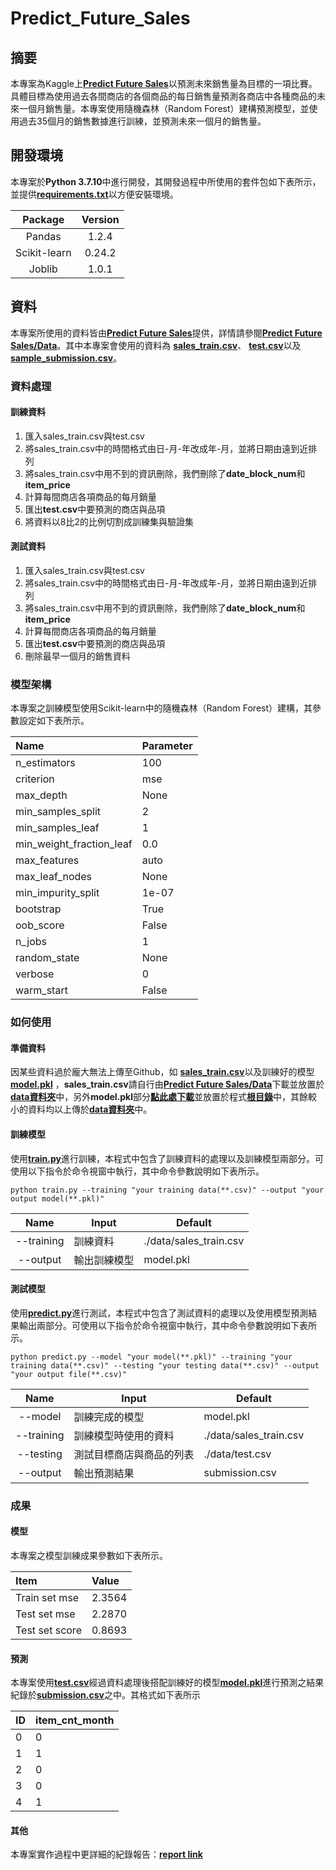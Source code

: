 # Predict_Future_Sales
## 摘要
本專案為Kaggle上[**Predict Future Sales**](https://www.kaggle.com/c/competitive-data-science-predict-future-sales/overview)以預測未來銷售量為目標的一項比賽。具體目標為使用過去各間商店的各個商品的每日銷售量預測各商店中各種商品的未來一個月銷售量。本專案使用隨機森林（Random Forest）建構預測模型，並使用過去35個月的銷售數據進行訓練，並預測未來一個月的銷售量。    

## 開發環境
本專案於**Python 3.7.10**中進行開發，其開發過程中所使用的套件包如下表所示，並提供[**requirements.txt**](https://github.com/vf19961226/Predict_Future_Sales/blob/main/requiretments.txt)以方便安裝環境。

|Package|Version|
|:---:|:---:|
|Pandas|1.2.4
|Scikit-learn|0.24.2
|Joblib|1.0.1

## 資料
本專案所使用的資料皆由[**Predict Future Sales**](https://www.kaggle.com/c/competitive-data-science-predict-future-sales/overview)提供，詳情請參閱[**Predict Future Sales/Data**](https://www.kaggle.com/c/competitive-data-science-predict-future-sales/data)。其中本專案會使用的資料為
[**sales_train.csv**](https://storage.googleapis.com/kaggle-competitions-data/kaggle-v2/8587/868304/compressed/sales_train.csv.zip?GoogleAccessId=web-data@kaggle-161607.iam.gserviceaccount.com&Expires=1623915098&Signature=jalDxH2H1J4gF3eOGJKbwZrB9EakJszY6ebpg2DFe36eEBts0dxaxB6AYtLMb7IaNorjGO0fJgCp8%2Fdj0KCapWzHxSsidj4MU9nAvnHDTDkPrNeg490nEaMLIJDQCfdPQCUjJwHyMtu5eiil8kqKCtZRO1bNViSsSvAS9L%2BE4OOmTFSVHim3fyhGnOv%2FCS37ySnJjSq2fuWwJFfMig4aPljq0mYdAy6Sd03rhr5dptbFc8%2B9YOcxdUU4SLCl%2F8G4%2FVFBWymDa67GbJ7DkoLBoTpSA9jM6rSJ01yBz0850eX35C56BgW4utC%2FjSRDoYqFOejY5S1hhRgEZOH0mZ9e2A%3D%3D&response-content-disposition=attachment%3B+filename%3Dsales_train.csv.zip)、
[**test.csv**](https://storage.googleapis.com/kaggle-competitions-data/kaggle-v2/8587/868304/compressed/test.csv.zip?GoogleAccessId=web-data@kaggle-161607.iam.gserviceaccount.com&Expires=1623915260&Signature=b%2FXa%2FEBy3eK5SFJ1NIxIdzmXaleEWBrs0kGTfDnJiIkU1rHyuTQi2ltM7T4xBP%2FUtPyXNlRVSuz7asnvRjwjfEsuelDKKOiDew81%2BpU0Qs3lzPWNE3rU%2FXlT698IbuFgjIocRLlJKlT%2FXGz8061VieJso95369F1SqFlabMFV%2BMS6IzQjovm2OmpBHYHYHFGa5NXVq%2BnD0Fo5OUgxS2Nq8%2FVF4g%2B41NvHhANqlvTvd%2FcrPrRH40w5C%2B91pC6NHShP07XfLPdMnfy%2FL4YMFs79%2BSAdqVB6iZY%2BBKEY9q9tGnDSyQIlOqs0Q9d92QeORmFy%2FBDB5m%2F87DDpi1CLR67lQ%3D%3D&response-content-disposition=attachment%3B+filename%3Dtest.csv.zip)以及
[**sample_submission.csv**](https://storage.googleapis.com/kaggle-competitions-data/kaggle-v2/8587/868304/compressed/sample_submission.csv.zip?GoogleAccessId=web-data@kaggle-161607.iam.gserviceaccount.com&Expires=1623915300&Signature=reY%2BASGjgpMCVyd7zU99UZdJqXD5CrjIeyZ54fyLHnys3kS6e98tUDHKbozhl63jDnvkrX9ZjrUgawPMDyfgykf1Bf62mBZuObwwa1VnZfs205%2B8a8ASXup7lOGYU73dxxUepgjFmiW8vKDW8Ofw9Y30q%2F0zT1d0q10pLWcasIXRoo6uMAzA2tGgPy9eydkvEwSeproJ8oVYbPvPcJ8cLM3Xv1ozxgm4bdwcpHev7sHOq6qYNuz8iT5Bn31vrv9FtGVlrlm6azRR8iyGYkW3tXMgzr%2BSmxgUvg%2Bg1O3tPYjtSUGud4k5T%2By9gJJW%2FczjAnfXQQONyDgefGAEscebKA%3D%3D&response-content-disposition=attachment%3B+filename%3Dsample_submission.csv.zip)。

### 資料處理
#### 訓練資料
1. 匯入sales_train.csv與test.csv
2. 將sales_train.csv中的時間格式由日-月-年改成年-月，並將日期由遠到近排列
3. 將sales_train.csv中用不到的資訊刪除，我們刪除了**date_block_num**和**item_price**
4. 計算每間商店各項商品的每月銷量
5. 匯出**test.csv**中要預測的商店與品項
6. 將資料以8比2的比例切割成訓練集與驗證集

#### 測試資料
1. 匯入sales_train.csv與test.csv
2. 將sales_train.csv中的時間格式由日-月-年改成年-月，並將日期由遠到近排列
3. 將sales_train.csv中用不到的資訊刪除，我們刪除了**date_block_num**和**item_price**
4. 計算每間商店各項商品的每月銷量
5. 匯出**test.csv**中要預測的商店與品項
6. 刪除最早一個月的銷售資料

### 模型架構
本專案之訓練模型使用Scikit-learn中的隨機森林（Random Forest）建構，其參數設定如下表所示。

|Name|Parameter|
|:---|:---|
|n_estimators|100
|criterion|mse
|max_depth|None
|min_samples_split|2
|min_samples_leaf|1
|min_weight_fraction_leaf|0.0
|max_features|auto
|max_leaf_nodes|None
|min_impurity_split|1e-07
|bootstrap|True
|oob_score|False
|n_jobs|1
|random_state|None
|verbose|0
|warm_start|False

### 如何使用
#### 準備資料
因某些資料過於龐大無法上傳至Github，如
[**sales_train.csv**](https://storage.googleapis.com/kaggle-competitions-data/kaggle-v2/8587/868304/compressed/sales_train.csv.zip?GoogleAccessId=web-data@kaggle-161607.iam.gserviceaccount.com&Expires=1623915098&Signature=jalDxH2H1J4gF3eOGJKbwZrB9EakJszY6ebpg2DFe36eEBts0dxaxB6AYtLMb7IaNorjGO0fJgCp8%2Fdj0KCapWzHxSsidj4MU9nAvnHDTDkPrNeg490nEaMLIJDQCfdPQCUjJwHyMtu5eiil8kqKCtZRO1bNViSsSvAS9L%2BE4OOmTFSVHim3fyhGnOv%2FCS37ySnJjSq2fuWwJFfMig4aPljq0mYdAy6Sd03rhr5dptbFc8%2B9YOcxdUU4SLCl%2F8G4%2FVFBWymDa67GbJ7DkoLBoTpSA9jM6rSJ01yBz0850eX35C56BgW4utC%2FjSRDoYqFOejY5S1hhRgEZOH0mZ9e2A%3D%3D&response-content-disposition=attachment%3B+filename%3Dsales_train.csv.zip)以及訓練好的模型[**model.pkl**](https://drive.google.com/file/d/1-xPgGrvuaxkkjLejsiisrdr57rJbPhrQ/view?usp=sharing)
，**sales_train.csv**請自行由[**Predict Future Sales/Data**](https://www.kaggle.com/c/competitive-data-science-predict-future-sales/data)下載並放置於[**data資料夾**](https://github.com/vf19961226/Predict_Future_Sales/tree/main/data)中，另外**model.pkl**部分[**點此處下載**](https://drive.google.com/file/d/1-xPgGrvuaxkkjLejsiisrdr57rJbPhrQ/view?usp=sharing)並放置於程式[**根目錄**](https://github.com/vf19961226/Predict_Future_Sales)中，其餘較小的資料均以上傳於[**data資料夾**](https://github.com/vf19961226/Predict_Future_Sales/tree/main/data)中。

#### 訓練模型
使用[**train.py**](https://github.com/vf19961226/Predict_Future_Sales/blob/main/train.py)進行訓練，本程式中包含了訓練資料的處理以及訓練模型兩部分。可使用以下指令於命令視窗中執行，其中命令參數說明如下表所示。

    python train.py --training "your training data(**.csv)" --output "your output model(**.pkl)"

|Name|Input|Default
|:---:|---|---
|--training|訓練資料|./data/sales_train.csv
|--output|輸出訓練模型|model.pkl

#### 測試模型
使用[**predict.py**](https://github.com/vf19961226/Predict_Future_Sales/blob/main/predict.py)進行測試，本程式中包含了測試資料的處理以及使用模型預測結果輸出兩部分。可使用以下指令於命令視窗中執行，其中命令參數說明如下表所示。

    python predict.py --model "your model(**.pkl)" --training "your training data(**.csv)" --testing "your testing data(**.csv)" --output "your output file(**.csv)"
    
|Name|Input|Default
|:---:|---|---
|--model|訓練完成的模型|model.pkl
|--training|訓練模型時使用的資料|./data/sales_train.csv
|--testing|測試目標商店與商品的列表|./data/test.csv
|--output|輸出預測結果|submission.csv

### 成果
#### 模型
本專案之模型訓練成果參數如下表所示。

|Item|Value|
|:---|:---|
|Train set mse|2.3564
|Test set mse|2.2870
|Test set score|0.8693

#### 預測
本專案使用[**test.csv**](https://github.com/vf19961226/Predict_Future_Sales/blob/main/data/test.csv)經過資料處理後搭配訓練好的模型[**model.pkl**](https://drive.google.com/file/d/1-xPgGrvuaxkkjLejsiisrdr57rJbPhrQ/view?usp=sharing)進行預測之結果紀錄於[**submission.csv**](https://github.com/vf19961226/Predict_Future_Sales/blob/main/submission.csv)之中。其格式如下表所示

|ID|item_cnt_month|
|:---|:---|
|0|0
|1|1
|2|0
|3|0
|4|1

#### 其他
本專案實作過程中更詳細的紀錄報告：[**report link**](https://docs.google.com/presentation/d/1sXl0K8NPNc3zbt92C4WY9i8vZh9Qkb9OhqChX9-LsSI/edit?usp=sharing)
